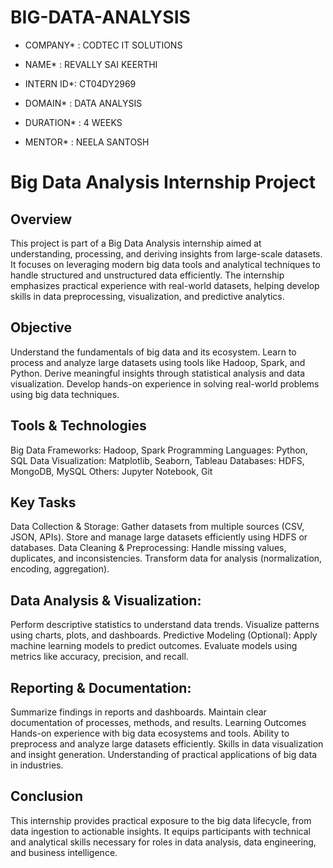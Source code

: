 # BIG-DATA-ANALYSIS

* COMPANY* : CODTEC IT SOLUTIONS

* NAME* : REVALLY SAI KEERTHI

* INTERN ID*: CT04DY2969

* DOMAIN* : DATA ANALYSIS

* DURATION* : 4 WEEKS

* MENTOR* : NEELA SANTOSH

# Big Data Analysis Internship Project
## Overview
This project is part of a Big Data Analysis internship aimed at understanding, processing, and deriving insights from large-scale datasets. It focuses on leveraging modern big data tools and analytical techniques to handle structured and unstructured data efficiently. The internship emphasizes practical experience with real-world datasets, helping develop skills in data preprocessing, visualization, and predictive analytics.

## Objective
Understand the fundamentals of big data and its ecosystem.
Learn to process and analyze large datasets using tools like Hadoop, Spark, and Python.
Derive meaningful insights through statistical analysis and data visualization.
Develop hands-on experience in solving real-world problems using big data techniques.

## Tools & Technologies
Big Data Frameworks: Hadoop, Spark
Programming Languages: Python, SQL
Data Visualization: Matplotlib, Seaborn, Tableau
Databases: HDFS, MongoDB, MySQL
Others: Jupyter Notebook, Git

## Key Tasks
Data Collection & Storage:
Gather datasets from multiple sources (CSV, JSON, APIs).
Store and manage large datasets efficiently using HDFS or databases.
Data Cleaning & Preprocessing:
Handle missing values, duplicates, and inconsistencies.
Transform data for analysis (normalization, encoding, aggregation).

## Data Analysis & Visualization:
Perform descriptive statistics to understand data trends.
Visualize patterns using charts, plots, and dashboards.
Predictive Modeling (Optional):
Apply machine learning models to predict outcomes.
Evaluate models using metrics like accuracy, precision, and recall.

## Reporting & Documentation:
Summarize findings in reports and dashboards.
Maintain clear documentation of processes, methods, and results.
Learning Outcomes
Hands-on experience with big data ecosystems and tools.
Ability to preprocess and analyze large datasets efficiently.
Skills in data visualization and insight generation.
Understanding of practical applications of big data in industries.

## Conclusion
This internship provides practical exposure to the big data lifecycle, from data ingestion to actionable insights. It equips participants with technical and analytical skills necessary for roles in data analysis, data engineering, and business intelligence.
  
